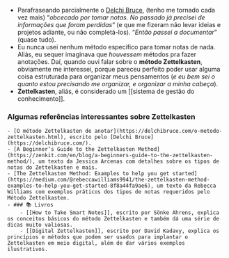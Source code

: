- Parafraseando parcialmente o [Delchi Bruce](https://delchibruce.com/), (tenho me tornado cada vez mais) “*obcecado por tomar notas. No passado já precisei de informações que foram perdidas*“ (e que me fizeram não levar ideias e projetos adiante, ou não completá-los). “*Então passei a documentar*” (quase tudo).
- Eu nunca usei nenhum método específico para tomar notas de nada. Aliás, eu sequer imaginava que *houvessem* métodos pra fazer anotações. Daí, quando ouvi falar sobre o **método Zettelkasten**, obviamente me interessei, porque pareceu perfeito poder usar alguma coisa estruturada para organizar meus pensamentos (*e eu bem sei o quanto estou precisando me organizar, e organizar a minha cabeça*).
- **Zettelkasten**, aliás, é considerado um [[sistema de gestão do conhecimento]].
### Algumas referências interessantes sobre Zettelkasten
	- [O método Zettelkasten de anotar](https://delchibruce.com/o-metodo-zettelkasten.html), escrito pelo [Delchi Bruce](https://delchibruce.com/).
	- [A Beginner’s Guide to the Zettelkasten Method](https://zenkit.com/en/blog/a-beginners-guide-to-the-zettelkasten-method/), um texto da Jessica Arcenas com detalhes sobre os tipos de notas do Zettelkasten e mais.
	- [The Zettelkasten Method: Examples to help you get started](https://medium.com/@rebeccawilliams9941/the-zettelkasten-method-examples-to-help-you-get-started-8f8a44fa9ae6), um texto da Rebecca Williams com exemplos práticos dos tipos de notas requeridos pelo Método Zettelkasten.
	- ### 📚 Livros
		- [[How to Take Smart Notes]], escrito por Sönke Ahrens, explica os conceitos básicos do método Zettelkasten e também dá uma série de dicas muito valiosas.
		- [[Digital Zettelkasten]], escrito por David Kadavy, explica os princípios e métodos que podem ser usados para implantar o Zettelkasten em meio digital, além de dar vários exemplos ilustrativos.